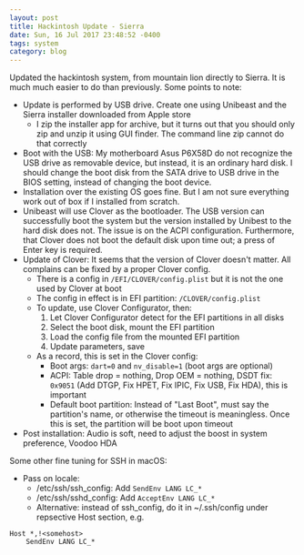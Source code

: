 ```yaml
---
layout: post
title: Hackintosh Update - Sierra
date: Sun, 16 Jul 2017 23:48:52 -0400
tags: system
category: blog
---
```


Updated the hackintosh system, from mountain lion directly to Sierra. It is
much much easier to do than previously. Some points to note:

- Update is performed by USB drive. Create one using Unibeast and the Sierra
  installer downloaded from Apple store
  - I zip the installer app for archive, but it turns out that you should only
    zip and unzip it using GUI finder. The command line zip cannot do that
    correctly
- Boot with the USB: My motherboard Asus P6X58D do not recognize the USB drive
  as removable device, but instead, it is an ordinary hard disk. I should
  change the boot disk from the SATA drive to USB drive in the BIOS setting,
  instead of changing the boot device.
- Installation over the existing OS goes fine. But I am not sure everything work
  out of box if I installed from scratch.
- Unibeast will use Clover as the bootloader. The USB version can successfully
  boot the system but the version installed by Unibest to the hard disk does
  not. The issue is on the ACPI configuration. Furthermore, that Clover does not
  boot the default disk upon time out; a press of Enter key is required.
- Update of Clover: It seems that the version of Clover doesn't matter. All
  complains can be fixed by a proper Clover config.
  - There is a config in `/EFI/CLOVER/config.plist` but it is not the one used
    by Clover at boot
  - The config in effect is in EFI partition: `/CLOVER/config.plist`
  - To update, use Clover Configurator, then:
    1. Let Clover Configurator detect for the EFI partitions in all disks
    2. Select the boot disk, mount the EFI partition
    3. Load the config file from the mounted EFI partition
    4. Update parameters, save
  - As a record, this is set in the Clover config:
    - Boot args: `dart=0` and `nv_disable=1` (boot args are optional)
    - ACPI: Table drop = nothing, Drop OEM = nothing, DSDT fix: `0x9051` (Add
        DTGP, Fix HPET, Fix IPIC, Fix USB, Fix HDA), this is important
    - Default boot partition: Instead of "Last Boot", must say the partition's
        name, or otherwise the timeout is meaningless. Once this is set, the
        partition will be boot upon timeout
- Post installation: Audio is soft, need to adjust the boost in system
    preference, Voodoo HDA

Some other fine tuning for SSH in macOS:

- Pass on locale:
   - /etc/ssh/ssh_config: Add `SendEnv LANG LC_*`
   - /etc/ssh/sshd_config: Add `AcceptEnv LANG LC_*`
   - Alternative: instead of ssh_config, do it in ~/.ssh/config under repsective Host section, e.g.

```
Host *,!<somehost>
    SendEnv LANG LC_*
```
